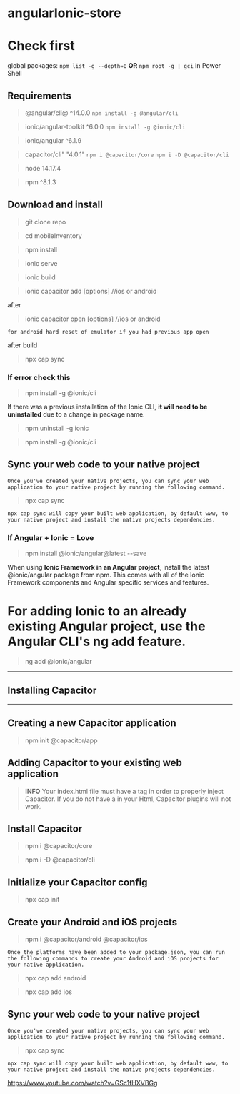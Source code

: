 
# angularIonic-store

# Check first
global packages:
`npm list -g --depth=0`
**OR**
`npm root -g | gci` in Power Shell

## Requirements
>@angular/cli@ ^14.0.0 `npm install -g @angular/cli`

> ionic/angular-toolkit ^6.0.0 `npm install -g @ionic/cli`

>ionic/angular ^6.1.9

> capacitor/cli" "4.0.1" `npm i @capacitor/core`
`npm i -D @capacitor/cli`

>node 14.17.4

> npm ^8.1.3



## Download and install
>git clone repo

> cd mobileInventory

>npm install

> ionic serve

>ionic build

> ionic capacitor add [options] //ios or android

after

> ionic capacitor open [options] //ios or android

`for android hard reset of emulator if you had previous app open`

after build 

>npx cap sync

### If error check this
> npm install -g @ionic/cli

If there was a previous installation of the Ionic CLI, **it will need to be uninstalled** due to a change in package name.

> npm uninstall -g ionic

> npm install -g @ionic/cli

## Sync your web code to your native project

`Once you've created your native projects, you can sync your web application to your native project by running the following command.`

> npx cap sync

`npx cap sync will copy your built web application, by default www, to your native project and install the native projects dependencies.`




### If Angular + Ionic = Love

> npm install @ionic/angular@latest --save

When using **Ionic Framework in an Angular project**, install the latest @ionic/angular package from npm. This comes with all of the Ionic Framework components and Angular specific services and features.


# For adding Ionic to an already existing Angular project, use the Angular CLI's ng add feature.

>ng add @ionic/angular

---

## Installing Capacitor

---

## Creating a new Capacitor application

>npm init @capacitor/app


## Adding Capacitor to your existing web application

> **INFO**
>Your index.html file must have a <head> tag in order to properly inject Capacitor. If you do not have a <head> in your Html, Capacitor plugins will not work.

## Install Capacitor

>npm i @capacitor/core

>npm i -D @capacitor/cli


## Initialize your Capacitor config

> npx cap init

## Create your Android and iOS projects

> npm i @capacitor/android @capacitor/ios

`Once the platforms have been added to your package.json, you can run the following commands to create your Android and iOS projects for your native application.`


> npx cap add android

>npx cap add ios

## Sync your web code to your native project

`Once you've created your native projects, you can sync your web application to your native project by running the following command.`

> npx cap sync

`npx cap sync will copy your built web application, by default www, to your native project and install the native projects dependencies.`

https://www.youtube.com/watch?v=GSc1fHXVBGg
